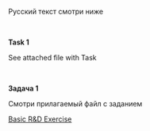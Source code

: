 Русский текст смотри ниже

<br/>

**Task 1**

See attached file with Task

<br/>

**Задача 1**

Смотри прилагаемый файл с заданием

[Basic R&D Exercise](https://github.com/ait-tr/cohort34.1/blob/main/basic_programming/lesson_52/Task.doc)